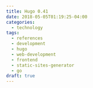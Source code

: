 ```yaml
---
title: Hugo 0.41
date: 2018-05-05T01:19:25-04:00
categories:
  - technology
tags:
  - references
  - development
  - hugo
  - web-development
  - frontend
  - static-sites-generator
  - go
draft: true
---
```


